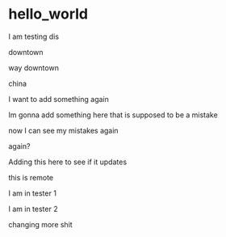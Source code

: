 # hello_world


I am testing dis 

downtown



way downtown



china

I want to add something again 

Im gonna add something here that is supposed to be a mistake

now I can see my mistakes again

again?



Adding this here to see if it updates


this is remote

I am in tester 1

I am in tester 2

changing more shit